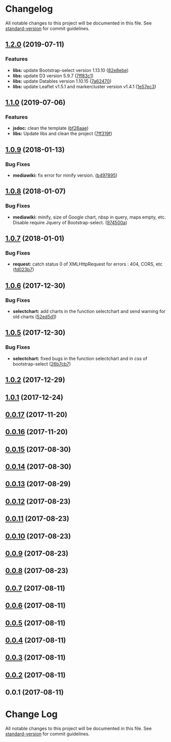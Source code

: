 # Changelog

All notable changes to this project will be documented in this file. See [standard-version](https://github.com/conventional-changelog/standard-version) for commit guidelines.

## [1.2.0](https://github.com/BorderCloud/sgvizler2/compare/v1.1.0...v1.2.0) (2019-07-11)


### Features

* **libs:** update Bootstrap-select version 1.13.10 ([82e8ebe](https://github.com/BorderCloud/sgvizler2/commit/82e8ebe))
* **libs:** update D3 version 5.9.7 ([7ff83c1](https://github.com/BorderCloud/sgvizler2/commit/7ff83c1))
* **libs:** update Datables version 1.10.15 ([7a62470](https://github.com/BorderCloud/sgvizler2/commit/7a62470))
* **libs:** update Leaflet v1.5.1 and markercluster version v1.4.1 ([1e57ec3](https://github.com/BorderCloud/sgvizler2/commit/1e57ec3))



## [1.1.0](https://github.com/BorderCloud/sgvizler2/compare/v1.0.9...v1.1.0) (2019-07-06)


### Features

* **jsdoc:** clean the template ([bf26aae](https://github.com/BorderCloud/sgvizler2/commit/bf26aae))
* **libs:** Update libs and clean the project ([7ff319f](https://github.com/BorderCloud/sgvizler2/commit/7ff319f))



<a name="1.0.9"></a>
## [1.0.9](https://github.com/BorderCloud/sgvizler2/compare/v1.0.8...v1.0.9) (2018-01-13)


### Bug Fixes

* **mediawiki:** fix error for minify version. ([b497895](https://github.com/BorderCloud/sgvizler2/commit/b497895))



<a name="1.0.8"></a>
## [1.0.8](https://github.com/BorderCloud/sgvizler2/compare/v1.0.7...v1.0.8) (2018-01-07)


### Bug Fixes

* **mediawiki:** minify, size of Google chart, nbsp in query, maps empty, etc. Disable require Jquery of Bootstrap-select. ([974500a](https://github.com/BorderCloud/sgvizler2/commit/974500a))



<a name="1.0.7"></a>
## [1.0.7](https://github.com/BorderCloud/sgvizler2/compare/v1.0.6...v1.0.7) (2018-01-01)


### Bug Fixes

* **request:** catch status 0 of XMLHttpRequest for errors : 404, CORS, etc ([fd023b7](https://github.com/BorderCloud/sgvizler2/commit/fd023b7))



<a name="1.0.6"></a>
## [1.0.6](https://github.com/BorderCloud/sgvizler2/compare/v1.0.5...v1.0.6) (2017-12-30)


### Bug Fixes

* **selectchart:** add charts in the function selectchart and send warning for old charts ([52ed5d1](https://github.com/BorderCloud/sgvizler2/commit/52ed5d1))



<a name="1.0.5"></a>
## [1.0.5](https://github.com/BorderCloud/sgvizler2/compare/v1.0.2...v1.0.5) (2017-12-30)


### Bug Fixes

* **selectchart:** fixed bugs in the function selectchart and in css of bootstrap-select ([26b7cb7](https://github.com/BorderCloud/sgvizler2/commit/26b7cb7))



<a name="1.0.2"></a>
## [1.0.2](https://github.com/BorderCloud/sgvizler2/compare/v1.0.1...v1.0.2) (2017-12-29)



<a name="1.0.1"></a>
## [1.0.1](https://github.com/BorderCloud/sgvizler2/compare/v0.0.17...v1.0.1) (2017-12-24)



<a name="0.0.17"></a>
## [0.0.17](https://github.com/BorderCloud/sgvizler2/compare/v0.0.16...v0.0.17) (2017-11-20)



<a name="0.0.16"></a>
## [0.0.16](https://github.com/BorderCloud/sgvizler2/compare/v0.0.15...v0.0.16) (2017-11-20)



<a name="0.0.15"></a>
## [0.0.15](https://github.com/BorderCloud/sgvizler2/compare/v0.0.14...v0.0.15) (2017-08-30)



<a name="0.0.14"></a>
## [0.0.14](https://github.com/BorderCloud/sgvizler2/compare/v0.0.13...v0.0.14) (2017-08-30)



<a name="0.0.13"></a>
## [0.0.13](https://github.com/BorderCloud/sgvizler2/compare/v0.0.12...v0.0.13) (2017-08-29)



<a name="0.0.12"></a>
## [0.0.12](https://github.com/BorderCloud/sgvizler2/compare/v0.0.11...v0.0.12) (2017-08-23)



<a name="0.0.11"></a>
## [0.0.11](https://github.com/BorderCloud/sgvizler2/compare/v0.0.10...v0.0.11) (2017-08-23)



<a name="0.0.10"></a>
## [0.0.10](https://github.com/BorderCloud/sgvizler2/compare/v0.0.9...v0.0.10) (2017-08-23)



<a name="0.0.9"></a>
## [0.0.9](https://github.com/BorderCloud/sgvizler2/compare/v0.0.8...v0.0.9) (2017-08-23)



<a name="0.0.8"></a>
## [0.0.8](https://github.com/BorderCloud/sgvizler2/compare/v0.0.7...v0.0.8) (2017-08-23)



<a name="0.0.7"></a>
## [0.0.7](https://github.com/BorderCloud/sgvizler2/compare/v0.0.6...v0.0.7) (2017-08-11)



<a name="0.0.6"></a>
## [0.0.6](https://github.com/BorderCloud/sgvizler2/compare/v0.0.4...v0.0.6) (2017-08-11)



<a name="0.0.5"></a>
## [0.0.5](https://github.com/BorderCloud/sgvizler2/compare/v0.0.4...v0.0.5) (2017-08-11)



<a name="0.0.4"></a>
## [0.0.4](https://github.com/BorderCloud/sgvizler2/compare/v0.0.3...v0.0.4) (2017-08-11)



<a name="0.0.3"></a>
## [0.0.3](https://github.com/BorderCloud/sgvizler2/compare/v0.0.2...v0.0.3) (2017-08-11)



<a name="0.0.2"></a>
## [0.0.2](https://github.com/BorderCloud/sgvizler2/compare/v0.0.1...v0.0.2) (2017-08-11)



<a name="0.0.1"></a>
## 0.0.1 (2017-08-11)



# Change Log

All notable changes to this project will be documented in this file. See [standard-version](https://github.com/conventional-changelog/standard-version) for commit guidelines.
